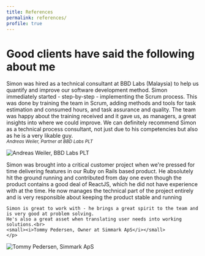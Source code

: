 ```yaml
---
title: References
permalink: references/
profile: true
---
```


Good clients have said the following about me
=======================

<div class="grid">
  <div class="col-2-3">
    <p>
      Simon was hired as a technical consultant at BBD Labs (Malaysia) to help us quantify and improve our software development method.
      Simon immediately started - step-by-step - implementing the Scrum process.
      This was done by training the team in Scrum, adding methods and tools for task estimation and consumed hours, and task assurance and quality.
      The team was happy about the training received and it gave us, as managers, a great insights into where we could improve.
      We can definitely recommend Simon as a technical process consultant, not just due to his competencies but also as he is a very likable guy.<br>
      <small><i>Andreas Weiler, Partner at BBD Labs PLT</i></small>
    </p>
  </div>
  <div class="col-1-3">
    <img class="avatar" src="{{ site.baseurl }}assets/images/andreas.jpg" title="Andreas Weiler, BBD Labs" alt="Andreas Weiler, BBD Labs PLT"/>
  </div>

  <div class="col-2-3">
    <p>
    Simon was brought into a critical customer project when we're pressed for time delivering features in our Ruby on Rails based product.
    He absolutely hit the ground running and contributed from day one even though the product contains a good deal of ReactJS, which he did not have experience with at the time.
    He now manages the technical part of the project entirely and is very responsible about keeping the product stable and running

    Simon is great to work with - he brings a great spirit to the team and is very good at problem solving.
    He's also a great asset when translating user needs into working solutions.<br>
    <small><i>Tommy Pedersen, Owner at Simmark ApS</i></small>
    </p>
  </div>
  <div class="col-1-3">
    <img class="avatar" src="{{ site.baseurl }}assets/images/tommy.jpg" title="Tommy Pedersen, Simmark ApS" alt="Tommy Pedersen, Simmark ApS"/>
  </div>
</div>
